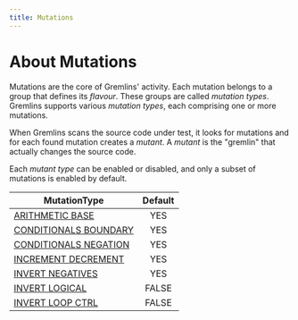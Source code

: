 ```yaml
---
title: Mutations
---
```


# About Mutations

Mutations are the core of Gremlins' activity. Each mutation belongs to a group that defines its _flavour_. These
groups are called _mutation types_. Gremlins supports various _mutation types_, each comprising one or more mutations.

When Gremlins scans the source code under test, it looks for mutations and for each found mutation creates a _mutant_.
A _mutant_ is the "gremlin" that actually changes the source code.

Each _mutant type_ can be enabled or disabled, and only a subset of mutations is enabled by default.

| MutationType                                      |  Default   |
|---------------------------------------------------|:----------:|
| [ARITHMETIC BASE](arithmetic_base.md)             |    YES     |
| [CONDITIONALS BOUNDARY](conditionals_boundary.md) |    YES     |
| [CONDITIONALS NEGATION](conditionals_negation.md) |    YES     |
| [INCREMENT DECREMENT](increment_decrement.md)     |    YES     |
| [INVERT NEGATIVES ](invert_negatives.md)          |    YES     |
| [INVERT LOGICAL ](invert_logical.md)              |   FALSE    |
| [INVERT LOOP CTRL ](invert_loop.md)               |   FALSE    |
